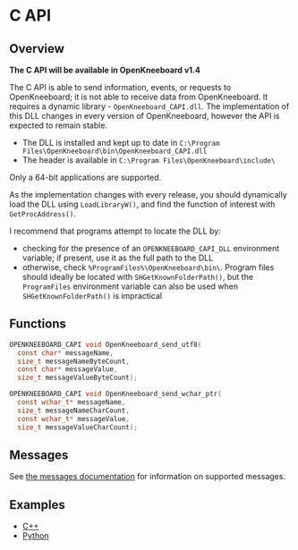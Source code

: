 # C API

## Overview

**The C API will be available in OpenKneeboard v1.4**

The C API is able to send information, events, or requests to OpenKneeboard; it is not able to receive data from OpenKneeboard. It requires a dynamic library - `OpenKneeboard_CAPI.dll`. The implementation of this DLL changes in every version of OpenKneeboard, however the API is expected to remain stable.

 - The DLL is installed and kept up to date in `C:\Program Files\OpenKneeboard\bin\OpenKneeboard_CAPI.dll`
 - The header is available in `C:\Program Files\OpenKneeboard\include\`

 Only a 64-bit applications are supported.

 As the implementation changes with every release, you should dynamically load the DLL using `LoadLibraryW()`, and find the function of interest with `GetProcAddress()`.

I recommend that programs attempt to locate the DLL by:
- checking for the presence of an `OPENKNEEBOARD_CAPI_DLL` environment variable; if present, use it as the full path to the DLL
- otherwise, check `%ProgramFiles%\OpenKneeboard\bin\`. Program files should ideally be located with `SHGetKnownFolderPath()`, but the `ProgramFiles` environment variable can also be used when `SHGetKnownFolderPath()` is impractical

## Functions

```C
OPENKNEEBOARD_CAPI void OpenKneeboard_send_utf8(
  const char* messageName,
  size_t messageNameByteCount,
  const char* messageValue,
  size_t messageValueByteCount);

OPENKNEEBOARD_CAPI void OpenKneeboard_send_wchar_ptr(
  const wchar_t* messageName,
  size_t messageNameCharCount,
  const wchar_t* messageValue,
  size_t messageValueCharCount);
```

## Messages

See [the messages documentation](messages.md) for information on supported messages.

## Examples

- [C++](../../src/utilities/capi-test.cpp)
- [Python](../../src/utilities/capi-test.py)
